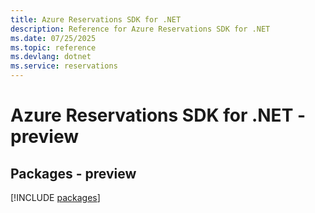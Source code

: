 ```yaml
---
title: Azure Reservations SDK for .NET
description: Reference for Azure Reservations SDK for .NET
ms.date: 07/25/2025
ms.topic: reference
ms.devlang: dotnet
ms.service: reservations
---
```

# Azure Reservations SDK for .NET - preview
## Packages - preview
[!INCLUDE [packages](reservations-index.md)]